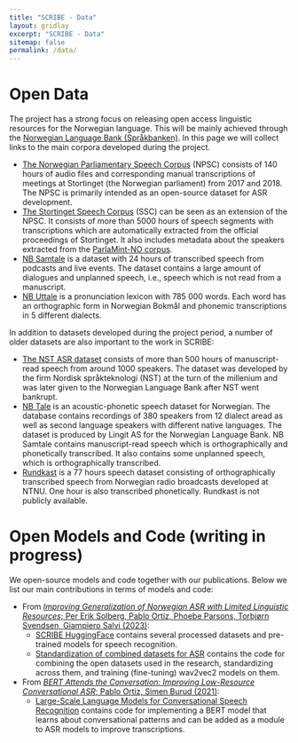 ```yaml
---
title: "SCRIBE - Data"
layout: gridlay
excerpt: "SCRIBE - Data"
sitemap: false
permalink: /data/
---
```



# Open Data
The project has a strong focus on releasing open access linguistic resources for the Norwegian language. This will be mainly achieved through the [Norwegian Language Bank (Språkbanken)](https://www.nb.no/sprakbanken/en/sprakbanken/). In this page we will collect links to the main corpora developed during the project.
* [The Norwegian Parliamentary Speech Corpus](https://www.nb.no/sprakbanken/en/resource-catalogue/oai-nb-no-sbr-84/) (NPSC) consists of 140 hours of audio files and corresponding manual transcriptions of meetings at Stortinget (the Norwegian parliament) from 2017 and 2018. The NPSC is primarily intended as an open-source dataset for ASR development.
* [The Stortinget Speech Corpus](https://www.nb.no/sprakbanken/en/resource-catalogue/oai-nb-no-sbr-91/) (SSC) can be seen as an extension of the NPSC. It consists of more than 5000 hours of speech segments with transcriptions which are automatically extracted from the official proceedings of Stortinget. It also includes metadata about the speakers extracted from the [ParlaMint-NO corpus](https://www.nb.no/sprakbanken/en/resource-catalogue/oai-nb-no-sbr-77/).
* [NB Samtale](https://www.nb.no/sprakbanken/en/resource-catalogue/oai-nb-no-sbr-85/) is a dataset with 24 hours of transcribed speech from podcasts and live events. The dataset contains a large amount of dialogues and unplanned speech, i.e., speech which is not read from a manuscript.
* [NB Uttale](https://www.nb.no/sprakbanken/en/resource-catalogue/oai-nb-no-sbr-79/) is a pronunciation lexicon with 785 000 words. Each word has an orthographic form in Norwegian Bokmål and phonemic transcriptions in 5 different dialects.

In addition to datasets developed during the project period, a number of older datasets are also important to the work in SCRIBE:
* [The NST ASR dataset](https://www.nb.no/sprakbanken/en/resource-catalogue/oai-nb-no-sbr-54/) consists of more than 500 hours of manuscript-read speech from around 1000 speakers. The dataset was developed by the firm Nordisk språkteknologi (NST) at the turn of the millenium and was later given to the Norwegian Language Bank after NST went bankrupt.
* [NB Tale](https://www.nb.no/sprakbanken/en/resource-catalogue/oai-nb-no-sbr-31/) is an acoustic-phonetic speech dataset for Norwegian. The database contains recordings of 380 speakers from 12 dialect aread as well as second language speakers with different native languages. The dataset is produced by Lingit AS for the Norwegian Language Bank. NB Samtale contains manuscript-read speech which is orthographically and phonetically transcribed. It also contains some unplanned speech, which is orthographically transcribed.
* [Rundkast](http://www.lrec-conf.org/proceedings/lrec2008/pdf/486_paper.pdf) is a 77 hours speech dataset consisting of orthographically transcribed speech from Norwegian radio broadcasts developed at NTNU. One hour is also transcribed phonetically. Rundkast is not publicly available.

# Open Models and Code (writing in progress)
We open-source models and code together with our publications. Below we list our main contributions in terms of models and code:
* From [*Improving Generalization of Norwegian ASR with Limited Linguistic Resources*; Per Erik Solberg, Pablo Ortiz, Phoebe Parsons, Torbjørn Svendsen, Giampiero Salvi (2023)](https://aclanthology.org/2023.nodalida-1.51/):
  * [SCRIBE HuggingFace](https://huggingface.co/scribe-project) contains several processed datasets and pre-trained models for speech recognition.
  * [Standardization of combined datasets for ASR](https://github.com/scribe-project/nodalida_2023_combined_training) contains the code for combining the open datasets used in the research, standardizing across them, and training (fine-tuning) wav2vec2 models on them.
* From [*BERT Attends the Conversation: Improving Low-Resource Conversational ASR*; Pablo Ortiz, Simen Burud (2021)](https://arxiv.org/pdf/2110.02267.pdf):
  * [Large-Scale Language Models for Conversational Speech Recognition](https://gitlab.com/sburud/master) contains code for implementing a BERT model that learns about conversational patterns and can be added as a module to ASR models to improve transcriptions.
